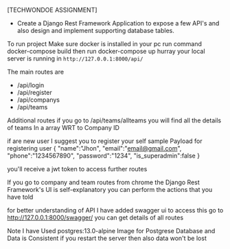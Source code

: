 [TECHWONDOE ASSIGNMENT]
* Create a Django Rest Framework Application to expose a few API's and also design and implement supporting database tables.

To run project
Make sure docker is installed in your pc
run command docker-compose build
then run docker-compose up 
hurray your local server is running in `http://127.0.0.1:8000/api/`

The main routes are
* /api/login
* /api/register
* /api/companys
* /api/teams


Additional routes if you go to /api/teams/allteams you will find all the details of teams In a array WRT to Company ID

if are new user I suggest you to register your self
sample Payload for registering user
{
    "name":"Jhon",
    "email":"email@gmail.com",
    "phone":"1234567890",
    "password":"1234",
    "is_superadmin":false
}

you'll receive a jwt token to access further routes 

If you go to company and team routes from chrome the Django Rest Framework's UI is self-explanatory you can perform the actions that you have told

for better understanding of API I have added swagger ui to access this go to http://127.0.0.1:8000/swagger/ you can get details of all routes

Note I have Used postgres:13.0-alpine Image for Postgrese Database and Data is Consistent if you restart the server then also data won't be lost